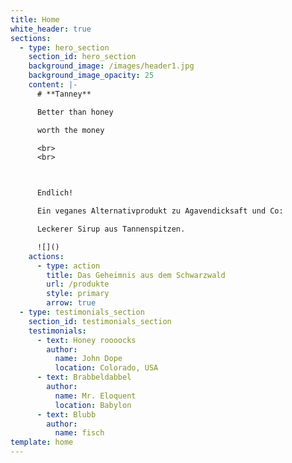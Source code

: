```yaml
---
title: Home
white_header: true
sections:
  - type: hero_section
    section_id: hero_section
    background_image: /images/header1.jpg
    background_image_opacity: 25
    content: |-
      # **Tanney**

      Better than honey

      worth the money

      <br>
      <br>



      Endlich!

      Ein veganes Alternativprodukt zu Agavendicksaft und Co:

      Leckerer Sirup aus Tannenspitzen.

      ![]()
    actions:
      - type: action
        title: Das Geheimnis aus dem Schwarzwald
        url: /produkte
        style: primary
        arrow: true
  - type: testimonials_section
    section_id: testimonials_section
    testimonials:
      - text: Honey roooocks
        author:
          name: John Dope
          location: Colorado, USA
      - text: Brabbeldabbel
        author:
          name: Mr. Eloquent
          location: Babylon
      - text: Blubb
        author:
          name: fisch
template: home
---
```

